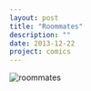 ```yaml
---
layout: post
title: "Roommates"
description: ""
date: 2013-12-22
project: comics
---
```


<img src="/images/comics/roommates.png" alt="roommates" />
